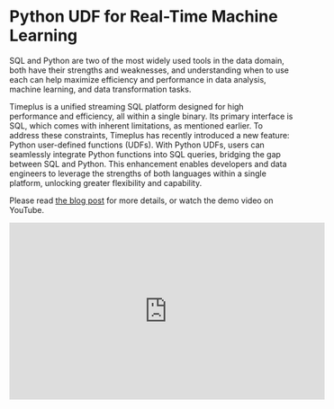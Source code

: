 # Python UDF for Real-Time Machine Learning

SQL and Python are two of the most widely used tools in the data domain, both have their strengths and weaknesses, and understanding when to use each can help maximize efficiency and performance in data analysis, machine learning, and data transformation tasks.

Timeplus is a unified streaming SQL platform designed for high performance and efficiency, all within a single binary. Its primary interface is SQL, which comes with inherent limitations, as mentioned earlier. To address these constraints, Timeplus has recently introduced a new feature: Python user-defined functions (UDFs). With Python UDFs, users can seamlessly integrate Python functions into SQL queries, bridging the gap between SQL and Python. This enhancement enables developers and data engineers to leverage the strengths of both languages within a single platform, unlocking greater flexibility and capability.

Please read [the blog post](https://www.timeplus.com/post/python-udf) for more details, or watch the demo video on YouTube.
<iframe width="560" height="315" src="https://www.youtube.com/embed/dizrvby2j_A?si=gZfJvv3IxRcYeMgp" title="YouTube video player" frameborder="0" allow="accelerometer; autoplay; clipboard-write; encrypted-media; gyroscope; picture-in-picture; web-share" referrerpolicy="strict-origin-when-cross-origin" allowfullscreen></iframe>
